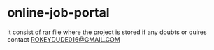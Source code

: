 # online-job-portal
it consist of rar file where the project is stored if any doubts or quires contact ROKEYDUDE016@GMAIL.COM
